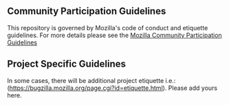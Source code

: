 ## Community Participation Guidelines

This repository is governed by Mozilla's code of conduct and etiquette guidelines. 
For more details please see the 
[Mozilla Community Participation Guidelines](https://www.mozilla.org/about/governance/policies/participation/) 

## Project Specific Guidelines

In some cases, there will be additional project etiquette i.e.: (https://bugzilla.mozilla.org/page.cgi?id=etiquette.html).
Please add yours here.
